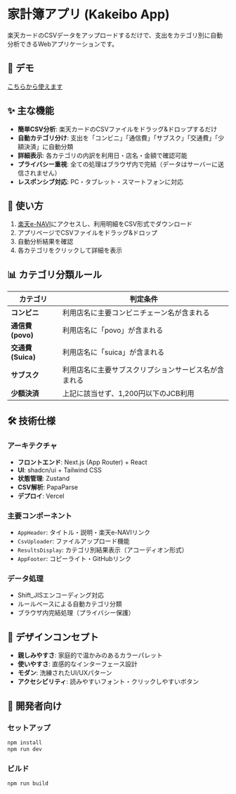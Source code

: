 # 家計簿アプリ (Kakeibo App)

楽天カードのCSVデータをアップロードするだけで、支出をカテゴリ別に自動分析できるWebアプリケーションです。

## 🌟 デモ

<!-- TODO: Vercelのデプロイ後にリンクを挿入 -->
[こちらから使えます](https://kakeibo-app-five.vercel.app/)

## ✨ 主な機能

- **簡単CSV分析**: 楽天カードのCSVファイルをドラッグ&ドロップするだけ
- **自動カテゴリ分け**: 支出を「コンビニ」「通信費」「サブスク」「交通費」「少額決済」に自動分類
- **詳細表示**: 各カテゴリの内訳を利用日・店名・金額で確認可能
- **プライバシー重視**: 全ての処理はブラウザ内で完結（データはサーバーに送信されません）
- **レスポンシブ対応**: PC・タブレット・スマートフォンに対応

## 🚀 使い方

1. [楽天e-NAVI](https://login.account.rakuten.com/sso/authorize?client_id=rakuten_card_enavi_web&redirect_uri=https://www.rakuten-card.co.jp/e-navi/auth/login.xhtml&scope=openid%20profile&response_type=code&prompt=login#/sign_in)にアクセスし、利用明細をCSV形式でダウンロード
2. アプリページでCSVファイルをドラッグ&ドロップ
3. 自動分析結果を確認
4. 各カテゴリをクリックして詳細を表示

## 📊 カテゴリ分類ルール

| カテゴリ | 判定条件 |
|---------|---------|
| **コンビニ** | 利用店名に主要コンビニチェーン名が含まれる |
| **通信費 (povo)** | 利用店名に「povo」が含まれる |
| **交通費 (Suica)** | 利用店名に「suica」が含まれる |
| **サブスク** | 利用店名に主要サブスクリプションサービス名が含まれる |
| **少額決済** | 上記に該当せず、1,200円以下のJCB利用 |

## 🛠 技術仕様

### アーキテクチャ
- **フロントエンド**: Next.js (App Router) + React
- **UI**: shadcn/ui + Tailwind CSS
- **状態管理**: Zustand
- **CSV解析**: PapaParse
- **デプロイ**: Vercel

### 主要コンポーネント
- `AppHeader`: タイトル・説明・楽天e-NAVIリンク
- `CsvUploader`: ファイルアップロード機能
- `ResultsDisplay`: カテゴリ別結果表示（アコーディオン形式）
- `AppFooter`: コピーライト・GitHubリンク

### データ処理
- Shift_JISエンコーディング対応
- ルールベースによる自動カテゴリ分類
- ブラウザ内完結処理（プライバシー保護）

## 🎨 デザインコンセプト

- **親しみやすさ**: 家庭的で温かみのあるカラーパレット
- **使いやすさ**: 直感的なインターフェース設計
- **モダン**: 洗練されたUI/UXパターン
- **アクセシビリティ**: 読みやすいフォント・クリックしやすいボタン

## 🔧 開発者向け

### セットアップ
```bash
npm install
npm run dev
```

### ビルド
```bash
npm run build
```

